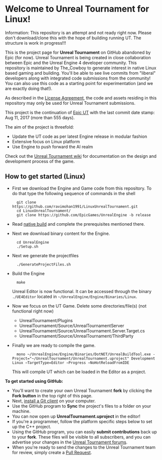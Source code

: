 Welcome to Unreal Tournament for Linux!
=======================================

Information: This repository is an attempt and not ready right now. Please don't download/clone this with the hope of building running UT. The structure is work in progress!!!

This is the project page for **Unreal Tournament** on GitHub abandoned by Epic (for now).  Unreal Tournament is being created in close collaboration between Epic and the Unreal Engine 4 developer community.  This repository is maintained by The_Cowboy to generate interest in native Linux based gaming and building.  You'll be able to see live commits from "liberal" developers along with integrated code submissions from the community!  You can also use this code as a starting point for experimentation (and we are exactly doing that!).

As described in the [License Agreement](LICENSE.pdf), the code and assets residing in this repository may only be used for Unreal Tournament submissions.

This project is the continuation of [Epic UT](https://github.com/EpicGames/UnrealTournament) with the last commit date stamp: Aug 11, 2017 (more than 555 days).

The aim of the project is threefold:
* Update the UT code as per latest Engine release in modular fashion
* Extensive focus on Linux platform
* Use Engine to push forward the AI realm


Check out the [Unreal Tournament wiki](https://wiki.unrealengine.com/Unreal_Tournament_Development) for documentation on the design and development process of the game.


How to get started (Linux)
---------------------------
* First we download the Engine and Game code from this repository. To do that type the following sequence of commands in the shell

        git clone https://github.com/ravimohan1991/LinuxUnrealTournament.git
        cd LinuxUnrealTournament/
        git clone https://github.com/EpicGames/UnrealEngine -b release

* Read [native build](https://github.com/EpicGames/UnrealEngine/blob/release/Engine/Build/BatchFiles/Linux/README.md) and complete the prerequisites mentioned there.

* Next we download binary content for the Engine.
    
        cd UnrealEngine
        ./Setup.sh
  
* Next we generate the projectfiles

        ./GenerateProjectFiles.sh 

* Build the Engine 
        
        make
  Unreal Editor is now functional. It can be accessed through the binary `./UE4Editor` located in `~/UnrealEngine/Engine/Binaries/Linux`.      

* Now we focus on the UT Game. Delete some directories/file(s) (not functional right now)
  * UnrealTournament/Plugins
  * UnrealTournament/Source/UnrealTournamentServer
  * UnrealTournament/Source/UnrealTournament.Server.Target.cs
  * UnrealTournament/Source/UnrealTournament/ThirdParty

* Finally we are ready to compile the game.

        mono ~/UnrealEngine/Engine/Binaries/DotNET/UnrealBuildTool.exe -Project="~/UnrealTournament/UnrealTournament.uproject" Development Linux −TargetType=Editor −Progress −NoHotReloadFromIDE
  This will compile UT which can be loaded in the Editor as a project.     

**To get started using GitHub:**

- You'll want to create your own Unreal Tournament **fork** by clicking the __Fork button__ in the top right of this page.
- Next, [install a Git client](http://help.github.com/articles/set-up-git) on your computer.
- Use the GitHub program to **Sync** the project's files to a folder on your machine.
- You can now open up **UnrealTournament.uproject** in the editor!
- If you're a programmer, follow the platform specific steps below to set up the C++ project. 
- Using the GitHub program, you can easily **submit contributions** back up to your **fork**.  These files will be visible to all subscribers, and you can advertise your changes in the [Unreal Tournament forums](http://forums.unrealengine.com/forumdisplay.php?34-Unreal-Tournament).
- When you're ready to send the changes to the Unreal Tournament team for review, simply create a [Pull Request](https://help.github.com/articles/using-pull-requests).


